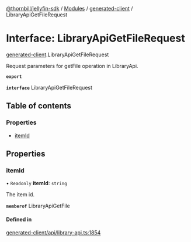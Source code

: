 [@thornbill/jellyfin-sdk](../README.md) / [Modules](../modules.md) / [generated-client](../modules/generated_client.md) / LibraryApiGetFileRequest

# Interface: LibraryApiGetFileRequest

[generated-client](../modules/generated_client.md).LibraryApiGetFileRequest

Request parameters for getFile operation in LibraryApi.

**`export`**

**`interface`** LibraryApiGetFileRequest

## Table of contents

### Properties

- [itemId](generated_client.LibraryApiGetFileRequest.md#itemid)

## Properties

### itemId

• `Readonly` **itemId**: `string`

The item id.

**`memberof`** LibraryApiGetFile

#### Defined in

[generated-client/api/library-api.ts:1854](https://github.com/thornbill/jellyfin-sdk-typescript/blob/03092f3/src/generated-client/api/library-api.ts#L1854)
